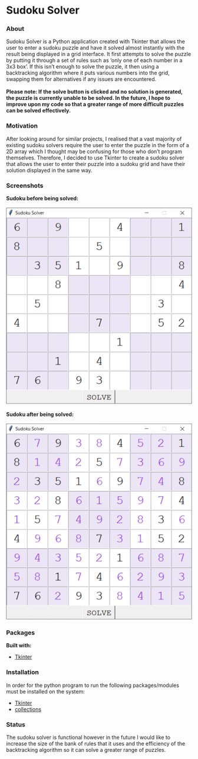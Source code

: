 # Sudoku Solver

### About
Sudoku Solver is a Python application created with Tkinter that allows the user to enter a sudoku puzzle and have it solved almost instantly with the result being displayed in a grid interface.
It first attempts to solve the puzzle by putting it through a set of rules such as ‘only one of each number in a 3x3 box’. If this isn’t enough to solve the puzzle, it then using a backtracking algorithm where it puts various numbers into the grid, swapping them for alternatives if any issues are encountered.
<br><br>
**Please note: If the solve button is clicked and no solution is generated, the puzzle is currently unable to be solved. In the future, I hope to improve upon my code so that a greater range of more difficult puzzles can be solved effectively.**

### Motivation
After looking around for similar projects, I realised that a vast majority of existing sudoku solvers require the user to enter the puzzle in the form of a 2D array which I thought may be confusing for those who don’t program themselves. Therefore, I decided to use Tkinter to create a sudoku solver that allows the user to enter their puzzle into a sudoku grid and have their solution displayed in the same way.

### Screenshots <br>
**Sudoku before being solved:**<br><br>
![Sudoku before being solved](sudokuBefore.png)<br><br>
**Sudoku after being solved:**<br><br>
![Sudoku after being solved](sudokuAfter.png)<br>

### Packages
**Built with:**
- [Tkinter](https://docs.python.org/3/library/tkinter.html)

### Installation
In order for the python program to run the following packages/modules must be installed on the system:
- [Tkinter](https://docs.python.org/3/library/tkinter.html)
- [collections](https://docs.python.org/2/library/collections.html)

### Status
The sudoku solver is functional however in the future I would like to increase the size of the bank of rules that it uses and the efficiency of the backtracking algorithm so it can solve a greater range of puzzles. 

